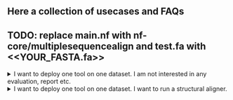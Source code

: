 ## Here a collection of usecases and FAQs

## TODO: replace main.nf with nf-core/multiplesequencealign and test.fa with <<YOUR_FASTA.fa>>

<details>
  <summary> I want to deploy one tool on one dataset. I am not interested in any evaluation, report etc. </summary>

    Running FAMSA (with arguments -refine_mode on) using the guidetree built using CLUSTALO.

    nextflow run main.nf \
    -profile docker \
    --seqs test.fa \
    --aligner FAMSA \
    --args_aligner "-refine_mode on" \
    --tree CLUSTALO \
    --outdir results \
    --skip_stats \
    --skip_eval \
    --skip_preprocessing \
    --skip_multiqc \
    --skip_visualisation \
    --skip_shiny

    You can leave the --tree and --args_aligner and --args_tree empty (just do not use the flags). Default values will be used.

</details>


<details>
  <summary> I want to deploy one tool on one dataset. I want to run a structural aligner. </summary>

    Running FAMSA (with arguments -refine_mode on) using the guidetree built using CLUSTALO.

    nextflow run nf-core/multiplesequencealign \
    -profile docker \
    --seqs <YOUR_FASTA.fa> \
    --aligner FAMSA \
    --args_aligner "-refine_mode on" \
    --tree CLUSTALO \
    --outdir outdir \
    --skip_stats \ 
    --skip_eval \
    --skip_preprocessing \
    --skip_multiqc \
    --skip_visualisation

    You can leave the --tree and --args_aligner and --args_tree empty (just do not use the flags). Default values will be used.

</details>
